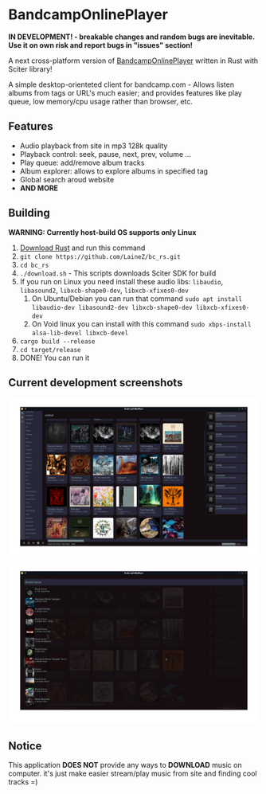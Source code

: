 # BandcampOnlinePlayer
**IN DEVELOPMENT! - breakable changes and random bugs are inevitable. Use it on own risk and report bugs in "issues" section!**
<!-- 
![CI Build](https://github.com/LaineZ/bc_rs/workflows/CI%20Build/badge.svg) -->


A next cross-platform version of [BandcampOnlinePlayer](https://github.com/LaineZ/BandcampOnlinePlayer) written in Rust with Sciter library!

A simple desktop-orienteted client for bandcamp.com - Allows listen albums from tags or URL's much easier; and provides features like play queue, low memory/cpu usage rather than browser, etc.

## Features

* Audio playback from site in mp3 128k quality
* Playback control: seek, pause, next, prev, volume ...
* Play queue: add/remove album tracks
* Album explorer: allows to explore albums in specified tag
* Global search aroud website
* **AND MORE**

<!-- You can download latest dev version from "actions" menu:
https://github.com/LaineZ/bc_rs/actions -->

<!-- ## Installation
If you have [https://crates.io/](cargo) installed. bc-rs can be installed using this commands:

1. If you run on Linux you need install these audio libs: ``libaudio``, ``libasound2``, ``libxcb-shape0-dev``, ``libxcb-xfixes0-dev``
   1. On Ubuntu/Debian you can install with this command: ``sudo apt install libaudio-dev libasound2-dev libxcb-shape0-dev libxcb-xfixes0-dev``
   2. On Void linux you can install with this command ``sudo xbps-install alsa-lib-devel libxcb-devel``
2. Run this command: ``cargo install --git https://github.com/LaineZ/bc_rs.git``
3. DONE! You can run it with ``bc_rs`` command -->

## Building

**WARNING: Currently host-build OS supports only Linux**

1. [Download Rust]([https://www.rust-lang.org/learn/get-started) and run this command
2. ```git clone https://github.com/LaineZ/bc_rs.git```
3. ```cd bc_rs```
4. ```./download.sh``` - This scripts downloads Sciter SDK for build
5. If you run on Linux you need install these audio libs: ``libaudio``, ``libasound2``, ``libxcb-shape0-dev``, ``libxcb-xfixes0-dev``
   1. On Ubuntu/Debian you can run that command ``sudo apt install libaudio-dev libasound2-dev libxcb-shape0-dev libxcb-xfixes0-dev``
   2. On Void linux you can install with this command ``sudo xbps-install alsa-lib-devel libxcb-devel``
6. ```cargo build --release```
7. ```cd target/release```
8. DONE! You can run it

## Current development screenshots

![bc](/resources/screenshot1.png)
![bc](/resources/screenshot2.png)

## Notice
This application **DOES NOT** provide any ways to **DOWNLOAD** music on computer. it's just make easier stream/play music from site and finding cool tracks =)